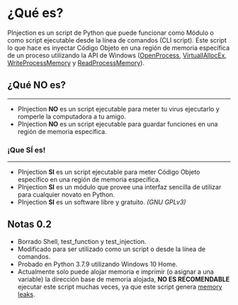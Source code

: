 # ¿Qué es?
PInjection es un script de Python que puede funcionar como Módulo o como script ejecutable desde la línea de comandos (CLI script). Este script lo que hace es inyectar Código Objeto en una región de memoria específica de un proceso utilizando la API de Windows ([OpenProcess][1], [VirtuallAllocEx][2], [WriteProcessMemory][3] y [ReadProcessMemory][4]).

## ¿Qué NO es?
-----------------
 - PInjection **NO** es un script ejecutable para meter tu virus ejecutarlo y romperle la computadora a tu amigo.
 - PInjection **NO** es un script ejecutable para guardar funciones en una región de memoria específica.
 
### ¡Que SÍ es!
-----------------
 - PInjection **SI** es un script ejecutable para meter Código Objeto específico en una región de memoria específica.
 - PInjection **SI** es un módulo que provee una interfaz sencilla de utilizar para cualquier novato en Python.
 - PInjection **SI** es un software libre y gratuito. *(GNU GPLv3)*
 
 
## Notas 0.2

 - Borrado Shell, test_function y test_injection.
 - Modificado para ser utilizado como un script o desde la línea de comandos.
 - Probado en Python 3.7.9 utilizando Windows 10 Home.
 - Actualmente solo puede alojar memoria e imprimir (o asignar a una variable) la dirección base de memoria alojada, **NO ES RECOMENDABLE** ejecutar este script muchas veces, ya que este script genera [memory leaks](https://en.wikipedia.org/wiki/Memory_leak).
 
[1]: https://docs.microsoft.com/en-us/windows/win32/api/processthreadsapi/nf-processthreadsapi-openprocess
[2]: https://docs.microsoft.com/en-us/windows/win32/api/memoryapi/nf-memoryapi-virtualallocex
[3]: https://docs.microsoft.com/en-us/windows/win32/api/memoryapi/nf-memoryapi-writeprocessmemory
[4]: https://docs.microsoft.com/en-us/windows/win32/api/memoryapi/nf-memoryapi-readprocessmemory
